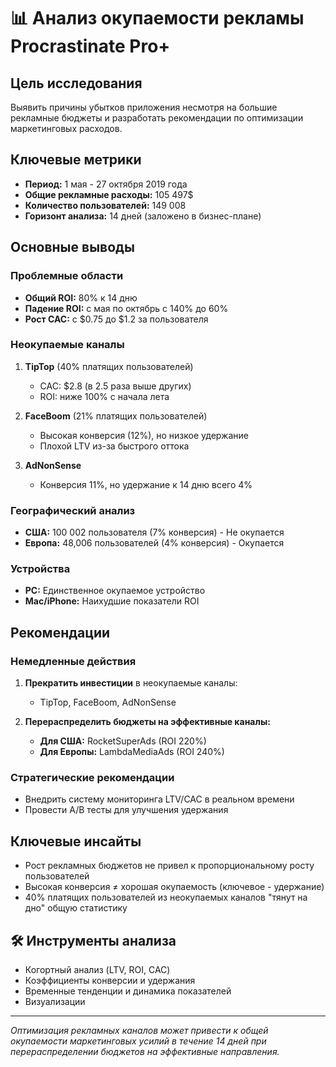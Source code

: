 # 📊 Анализ окупаемости рекламы Procrastinate Pro+

##  Цель исследования
Выявить причины убытков приложения несмотря на большие рекламные бюджеты и разработать рекомендации по оптимизации маркетинговых расходов.

##  Ключевые метрики
- **Период:** 1 мая - 27 октября 2019 года
- **Общие рекламные расходы:** 105 497$
- **Количество пользователей:** 149 008
- **Горизонт анализа:** 14 дней (заложено в бизнес-плане)

##  Основные выводы

### Проблемные области
- **Общий ROI:** 80% к 14 дню
- **Падение ROI:** с мая по октябрь с 140% до 60%
- **Рост CAC:** с $0.75 до $1.2 за пользователя

### Неокупаемые каналы
1. **TipTop** (40% платящих пользователей) 
   - CAC: $2.8 (в 2.5 раза выше других)
   - ROI: ниже 100% с начала лета

2. **FaceBoom** (21% платящих пользователей)
   - Высокая конверсия (12%), но низкое удержание
   - Плохой LTV из-за быстрого оттока

3. **AdNonSense** 
   - Конверсия 11%, но удержание к 14 дню всего 4%

### Географический анализ
- **США:** 100 002 пользователя (7% конверсия) - Не окупается
- **Европа:** 48,006 пользователей (4% конверсия) - Окупается 

### Устройства
- **PC:** Единственное окупаемое устройство 
- **Mac/iPhone:**  Наихудшие показатели ROI

##  Рекомендации

### Немедленные действия
1. **Прекратить инвестиции** в неокупаемые каналы:
   - TipTop, FaceBoom, AdNonSense

2. **Перераспределить бюджеты на эффективные каналы:**
   - **Для США:** RocketSuperAds (ROI 220%)
   - **Для Европы:** LambdaMediaAds (ROI 240%)

### Стратегические рекомендации
- Внедрить систему мониторинга LTV/CAC в реальном времени
-  Провести A/B тесты для улучшения удержания

##  Ключевые инсайты
- Рост рекламных бюджетов не привел к пропорциональному росту пользователей
- Высокая конверсия ≠ хорошая окупаемость (ключевое - удержание)
- 40% платящих пользователей из неокупаемых каналов "тянут на дно" общую статистику

## 🛠 Инструменты анализа
- Когортный анализ (LTV, ROI, CAC)
- Коэффициенты конверсии и удержания
- Временные тенденции и динамика показателей
- Визуализации
---
*Оптимизация рекламных каналов может привести к общей окупаемости маркетинговых усилий в течение 14 дней при перераспределении бюджетов на эффективные направления.*
